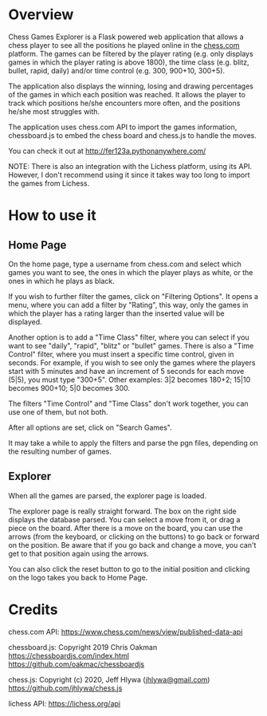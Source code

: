 # Overview

Chess Games Explorer is a Flask powered web application that allows a chess player to see all the positions he played online in the [chess.com](https://www.chess.com/) platform. The games can be filtered by the player rating (e.g. only displays games in which the player rating is above 1800), the time class (e.g. blitz, bullet, rapid, daily) and/or time control (e.g. 300, 900+10, 300+5).

The application also displays the winning, losing and drawing percentages of the games in which each position was reached. It allows the player to track which positions he/she encounters more often, and the positions he/she most struggles with.

The application uses chess.com API to import the games information, chessboard.js to embed the chess board and chess.js to handle the moves.

You can check it out at http://fer123a.pythonanywhere.com/

NOTE: There is also an integration with the Lichess platform, using its API. However, I don't recommend using it since it takes way too long to import the games from Lichess.

# How to use it

## Home Page

On the home page, type a username from chess.com and select which games you want to see, the ones in which the player plays as white, or the ones in which he plays as black.

If you wish to further filter the games, click on "Filtering Options". It opens a menu, where you can add a filter by "Rating", this way, only the games in which the player has a rating larger than the inserted value will be displayed. 

Another option is to add a "Time Class" filter, where you can select if you want to see "daily", "rapid", "blitz" or "bullet" games. There is also a "Time Control" filter, where you must insert a specific time control, given in seconds. For example, if you wish to see only the games where the players start with 5 minutes and have an increment of 5 seconds for each move (5|5), you must type "300+5". Other examples: 3|2 becomes 180+2; 15|10 becomes 900+10; 5|0 becomes 300.

The filters "Time Control" and "Time Class" don't work together, you can use one of them, but not both.

After all options are set, click on "Search Games".

It may take a while to apply the filters and parse the pgn files, depending on the resulting number of games. 

## Explorer

When all the games are parsed, the explorer page is loaded.

The explorer page is really straight forward. The box on the right side displays the database parsed. You can select a move from it, or drag a piece on the board. After there is a move on the board, you can use the arrows (from the keyboard, or clicking on the buttons) to go back or forward on the position. Be aware that if you go back and change a move, you can't get to that position again using the arrows.

You can also click the reset button to go to the initial position and clicking on the logo takes you back to Home Page.

# Credits

chess.com API:
    https://www.chess.com/news/view/published-data-api

chessboard.js:
    Copyright 2019 Chris Oakman
    https://chessboardjs.com/index.html
    https://github.com/oakmac/chessboardjs

chess.js:
    Copyright (c) 2020, Jeff Hlywa (jhlywa@gmail.com)
    https://github.com/jhlywa/chess.js
    
lichess API:
    https://lichess.org/api
    

